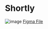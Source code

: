 # Shortly
![image](https://user-images.githubusercontent.com/114586519/210351824-620701fb-375e-4984-a4c4-4a4e9aaaff7f.png)
<a href="https://www.figma.com/file/9HSbzQwf1VOBfa259epccI/url-shortening-api-landing-page-(Copy)?node-id=0%3A332&t=ST54L79tggr0nHUZ-0">Figma File</a>
